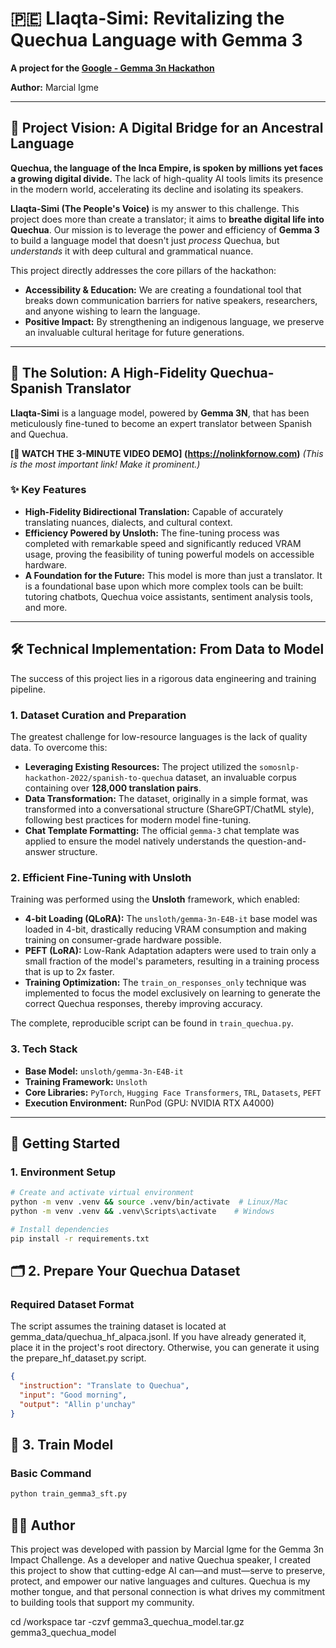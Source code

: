# 🇵🇪 Llaqta-Simi: Revitalizing the Quechua Language with Gemma 3

**A project for the [Google - Gemma 3n Hackathon](https://www.kaggle.com/competitions/google-gemma-3n-hackathon)**

**Author:** Marcial Igme

---

## 🌟 Project Vision: A Digital Bridge for an Ancestral Language

**Quechua, the language of the Inca Empire, is spoken by millions yet faces a growing digital divide.** The lack of high-quality AI tools limits its presence in the modern world, accelerating its decline and isolating its speakers.

**Llaqta-Simi (The People's Voice)** is my answer to this challenge. This project does more than create a translator; it aims to **breathe digital life into Quechua**. Our mission is to leverage the power and efficiency of **Gemma 3** to build a language model that doesn't just _process_ Quechua, but _understands_ it with deep cultural and grammatical nuance.

This project directly addresses the core pillars of the hackathon:

- **Accessibility & Education:** We are creating a foundational tool that breaks down communication barriers for native speakers, researchers, and anyone wishing to learn the language.
- **Positive Impact:** By strengthening an indigenous language, we preserve an invaluable cultural heritage for future generations.

---

## 🚀 The Solution: A High-Fidelity Quechua-Spanish Translator

**Llaqta-Simi** is a language model, powered by **Gemma 3N**, that has been meticulously fine-tuned to become an expert translator between Spanish and Quechua.

**[🎥 WATCH THE 3-MINUTE VIDEO DEMO] (https://nolinkfornow.com)**
_(This is the most important link! Make it prominent.)_

### ✨ Key Features

- **High-Fidelity Bidirectional Translation:** Capable of accurately translating nuances, dialects, and cultural context.
- **Efficiency Powered by Unsloth:** The fine-tuning process was completed with remarkable speed and significantly reduced VRAM usage, proving the feasibility of tuning powerful models on accessible hardware.
- **A Foundation for the Future:** This model is more than just a translator. It is a foundational base upon which more complex tools can be built: tutoring chatbots, Quechua voice assistants, sentiment analysis tools, and more.

---

## 🛠️ Technical Implementation: From Data to Model

The success of this project lies in a rigorous data engineering and training pipeline.

### 1. Dataset Curation and Preparation

The greatest challenge for low-resource languages is the lack of quality data. To overcome this:

- **Leveraging Existing Resources:** The project utilized the `somosnlp-hackathon-2022/spanish-to-quechua` dataset, an invaluable corpus containing over **128,000 translation pairs**.
- **Data Transformation:** The dataset, originally in a simple format, was transformed into a conversational structure (ShareGPT/ChatML style), following best practices for modern model fine-tuning.
- **Chat Template Formatting:** The official `gemma-3` chat template was applied to ensure the model natively understands the question-and-answer structure.

### 2. Efficient Fine-Tuning with Unsloth

Training was performed using the **Unsloth** framework, which enabled:

- **4-bit Loading (QLoRA):** The `unsloth/gemma-3n-E4B-it` base model was loaded in 4-bit, drastically reducing VRAM consumption and making training on consumer-grade hardware possible.
- **PEFT (LoRA):** Low-Rank Adaptation adapters were used to train only a small fraction of the model's parameters, resulting in a training process that is up to 2x faster.
- **Training Optimization:** The `train_on_responses_only` technique was implemented to focus the model exclusively on learning to generate the correct Quechua responses, thereby improving accuracy.

The complete, reproducible script can be found in `train_quechua.py`.

### 3. Tech Stack

- **Base Model:** `unsloth/gemma-3n-E4B-it`
- **Training Framework:** `Unsloth`
- **Core Libraries:** `PyTorch`, `Hugging Face Transformers`, `TRL`, `Datasets`, `PEFT`
- **Execution Environment:** RunPod (GPU: NVIDIA RTX A4000)

---

## 🚀 Getting Started

### 1. Environment Setup

```bash
# Create and activate virtual environment
python -m venv .venv && source .venv/bin/activate  # Linux/Mac
python -m venv .venv && .venv\Scripts\activate    # Windows

# Install dependencies
pip install -r requirements.txt
```

## 🗂️ 2. Prepare Your Quechua Dataset

### Required Dataset Format

The script assumes the training dataset is located at gemma_data/quechua_hf_alpaca.jsonl. If you have already generated it, place it in the project's root directory. Otherwise, you can generate it using the prepare_hf_dataset.py script.

```json
{
  "instruction": "Translate to Quechua",
  "input": "Good morning",
  "output": "Allin p'unchay"
}
```

## 🚀 3. Train Model

### Basic Command

```bash
python train_gemma3_sft.py
```

## 🧑‍💻 Author

This project was developed with passion by Marcial Igme for the Gemma 3n Impact Challenge. As a developer and native Quechua speaker, I created this project to show that cutting-edge AI can—and must—serve to preserve, protect, and empower our native languages and cultures. Quechua is my mother tongue, and that personal connection is what drives my commitment to building tools that support my community.

cd /workspace
tar -czvf gemma3_quechua_model.tar.gz gemma3_quechua_model
